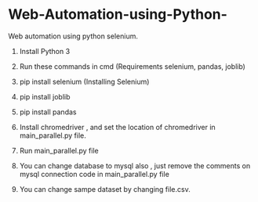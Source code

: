 # Web-Automation-using-Python-
Web automation using python selenium.

1. Install Python 3
2. Run these commands in cmd (Requirements selenium, pandas, joblib)

3. pip install selenium (Installing Selenium)
4. pip install joblib
5. pip install pandas

6. Install chromedriver , and set the location of chromedriver in main_parallel.py file.
7. Run main_parallel.py file


8. You can change database to mysql also , just remove the comments on mysql connection code in main_parallel.py file
9. You can change sampe dataset by changing file.csv.
